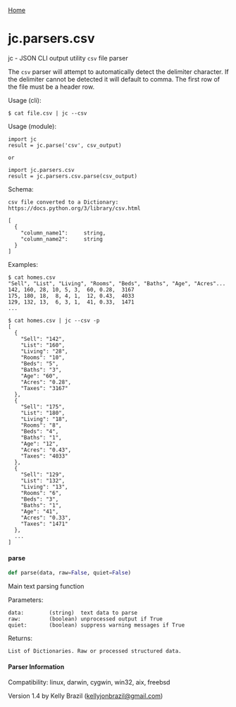 [Home](https://kellyjonbrazil.github.io/jc/)
<a id="jc.parsers.csv"></a>

# jc.parsers.csv

jc - JSON CLI output utility `csv` file parser

The `csv` parser will attempt to automatically detect the delimiter
character. If the delimiter cannot be detected it will default to comma.
The first row of the file must be a header row.

Usage (cli):

    $ cat file.csv | jc --csv

Usage (module):

    import jc
    result = jc.parse('csv', csv_output)

    or

    import jc.parsers.csv
    result = jc.parsers.csv.parse(csv_output)

Schema:

    csv file converted to a Dictionary:
    https://docs.python.org/3/library/csv.html

    [
      {
        "column_name1":     string,
        "column_name2":     string
      }
    ]

Examples:

    $ cat homes.csv
    "Sell", "List", "Living", "Rooms", "Beds", "Baths", "Age", "Acres"...
    142, 160, 28, 10, 5, 3,  60, 0.28,  3167
    175, 180, 18,  8, 4, 1,  12, 0.43,  4033
    129, 132, 13,  6, 3, 1,  41, 0.33,  1471
    ...

    $ cat homes.csv | jc --csv -p
    [
      {
        "Sell": "142",
        "List": "160",
        "Living": "28",
        "Rooms": "10",
        "Beds": "5",
        "Baths": "3",
        "Age": "60",
        "Acres": "0.28",
        "Taxes": "3167"
      },
      {
        "Sell": "175",
        "List": "180",
        "Living": "18",
        "Rooms": "8",
        "Beds": "4",
        "Baths": "1",
        "Age": "12",
        "Acres": "0.43",
        "Taxes": "4033"
      },
      {
        "Sell": "129",
        "List": "132",
        "Living": "13",
        "Rooms": "6",
        "Beds": "3",
        "Baths": "1",
        "Age": "41",
        "Acres": "0.33",
        "Taxes": "1471"
      },
      ...
    ]

<a id="jc.parsers.csv.parse"></a>

#### parse

```python
def parse(data, raw=False, quiet=False)
```

Main text parsing function

Parameters:

    data:        (string)  text data to parse
    raw:         (boolean) unprocessed output if True
    quiet:       (boolean) suppress warning messages if True

Returns:

    List of Dictionaries. Raw or processed structured data.

#### Parser Information
Compatibility:  linux, darwin, cygwin, win32, aix, freebsd

Version 1.4 by Kelly Brazil (kellyjonbrazil@gmail.com)
